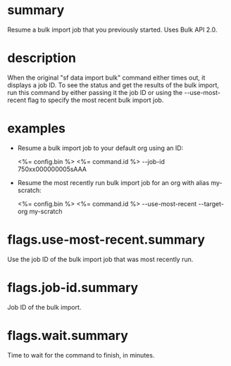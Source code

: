 # summary

Resume a bulk import job that you previously started. Uses Bulk API 2.0.

# description

When the original "sf data import bulk" command either times out, it displays a job ID. To see the status and get the results of the bulk import, run this command by either passing it the job ID or using the --use-most-recent flag to specify the most recent bulk import job.

# examples

- Resume a bulk import job to your default org using an ID:

  <%= config.bin %> <%= command.id %> --job-id 750xx000000005sAAA

- Resume the most recently run bulk import job for an org with alias my-scratch:

  <%= config.bin %> <%= command.id %> --use-most-recent --target-org my-scratch

# flags.use-most-recent.summary

Use the job ID of the bulk import job that was most recently run.

# flags.job-id.summary

Job ID of the bulk import.

# flags.wait.summary

Time to wait for the command to finish, in minutes.
